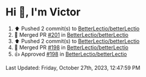 <h1>Hi 👋, I'm Victor </h1>

<!--RECENT_ACTIVITY:start-->
1. ⬆️ Pushed 2 commit(s) to [BetterLectio/betterLectio](https://github.com/BetterLectio/betterLectio)<br>
2. 🎉 Merged PR [#201](https://github.com/BetterLectio/betterLectio/pull/201) in [BetterLectio/betterLectio](https://github.com/BetterLectio/betterLectio)<br>
3. ⬆️ Pushed 2 commit(s) to [BetterLectio/betterLectio](https://github.com/BetterLectio/betterLectio)<br>
4. 🎉 Merged PR [#198](https://github.com/BetterLectio/betterLectio/pull/198) in [BetterLectio/betterLectio](https://github.com/BetterLectio/betterLectio)<br>
5. 👍 Approved [#198](https://github.com/BetterLectio/betterLectio/pull/198#pullrequestreview-1701101303) in [BetterLectio/betterLectio](https://github.com/BetterLectio/betterLectio)<br>
<!--RECENT_ACTIVITY:end-->

<!--RECENT_ACTIVITY:last_update-->
Last Updated: Friday, October 27th, 2023, 12:47:59 PM
<!--RECENT_ACTIVITY:last_update_end-->

